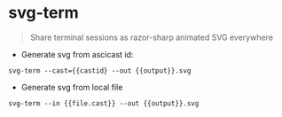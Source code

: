 # svg-term

> Share terminal sessions as razor-sharp animated SVG everywhere

- Generate svg from ascicast id:

`svg-term --cast={{castid} --out {{output}}.svg`

- Generate svg from local file

`svg-term --in {{file.cast}} --out {{output}}.svg`

